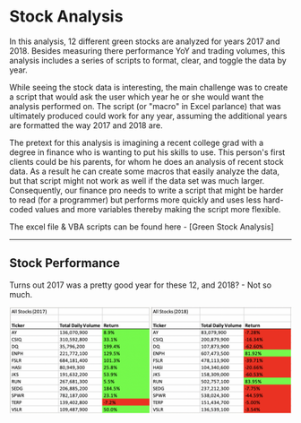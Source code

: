 # Stock Analysis

In this analysis, 12 different green stocks are analyzed for years 2017 and 2018. Besides measuring there performance YoY and trading volumes, this analysis includes a series of scripts to format, clear, and toggle the data by year.

While seeing the stock data is interesting, the main challenge was to create a script that would ask the user which year he or she would want the analysis performed on. The script (or "macro" in Excel parlance) that was ultimately produced could work for any year, assuming the additional years are formatted the way 2017 and 2018 are. 

The pretext for this analysis is imagining a recent college grad with a degree in finance who is wanting to put his skills to use. This person's first clients could be his parents, for whom he does an analysis of recent stock data. As a result he can create some macros that easily analyze the data, but that script might not work as well if the data set was much larger. Consequently, our finance pro needs to write a script that might be harder to read (for a programmer) but performs more quickly and uses less hard-coded values and more variables thereby making the script more flexible. 

The excel file & VBA scripts can be found here - [Green Stock Analysis]

---

## Stock Performance

Turns out 2017 was a pretty good year for these 12, and 2018? - Not so much.

![stocks from both years](https://github.com/carlosjennings1991/stock-analysis/blob/main/Resources/Stocks_2017_and_2018.png)
